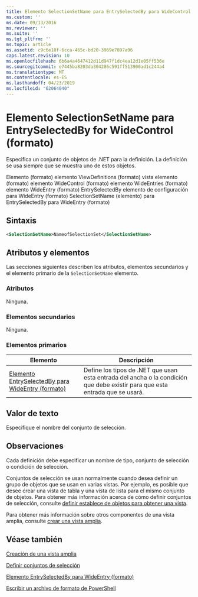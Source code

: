```yaml
---
title: Elemento SelectionSetName para EntrySelectedBy para WideControl (formato) | Microsoft Docs
ms.custom: ''
ms.date: 09/13/2016
ms.reviewer: ''
ms.suite: ''
ms.tgt_pltfrm: ''
ms.topic: article
ms.assetid: c9c6e18f-6cca-465c-bd20-3969e7897a96
caps.latest.revision: 10
ms.openlocfilehash: 6b6a4a4647412d11d947f1dc4ea12d1e05ff536e
ms.sourcegitcommit: e7445ba8203da304286c591ff513900ad1c244a4
ms.translationtype: MT
ms.contentlocale: es-ES
ms.lasthandoff: 04/23/2019
ms.locfileid: "62064040"
---
```

# <a name="selectionsetname-element-for-entryselectedby-for-widecontrol-format"></a>Elemento SelectionSetName para EntrySelectedBy for WideControl (formato)

Especifica un conjunto de objetos de .NET para la definición. La definición se usa siempre que se muestra uno de estos objetos.

Elemento (formato) elemento ViewDefinitions (formato) vista elemento (formato) elemento WideControl (formato) elemento WideEntries (formato) elemento WideEntry (formato) EntrySelectedBy elemento de configuración para WideEntry (formato) SelectionSetName (elemento) para EntrySelectedBy para WideEntry (formato)

## <a name="syntax"></a>Sintaxis

```xml
<SelectionSetName>NameofSelectionSet</SelectionSetName>

```

## <a name="attributes-and-elements"></a>Atributos y elementos

Las secciones siguientes describen los atributos, elementos secundarios y el elemento primario de la `SelectionSetName` elemento.

### <a name="attributes"></a>Atributos

Ninguna.

### <a name="child-elements"></a>Elementos secundarios

Ninguna.

### <a name="parent-elements"></a>Elementos primarios

|Elemento|Descripción|
|-------------|-----------------|
|[Elemento EntrySelectedBy para WideEntry (formato)](./entryselectedby-element-for-wideentry-format.md)|Define los tipos de .NET que usan esta entrada del ancha o la condición que debe existir para que esta entrada que se usará.|

## <a name="text-value"></a>Valor de texto

Especifique el nombre del conjunto de selección.

## <a name="remarks"></a>Observaciones

Cada definición debe especificar un nombre de tipo, conjunto de selección o condición de selección.

Conjuntos de selección se usan normalmente cuando desea definir un grupo de objetos que se usan en varias vistas. Por ejemplo, es posible que desee crear una vista de tabla y una vista de lista para el mismo conjunto de objetos. Para obtener más información acerca de cómo definir conjuntos de selección, consulte [definir establece de objetos para obtener una vista](./defining-selection-sets.md).

Para obtener más información sobre otros componentes de una vista amplia, consulte [crear una vista amplia](./creating-a-wide-view.md).

## <a name="see-also"></a>Véase también

[Creación de una vista amplia](./creating-a-wide-view.md)

[Definir conjuntos de selección](./defining-selection-sets.md)

[Elemento EntrySelectedBy para WideEntry (formato)](./entryselectedby-element-for-wideentry-format.md)

[Escribir un archivo de formato de PowerShell](./writing-a-powershell-formatting-file.md)
